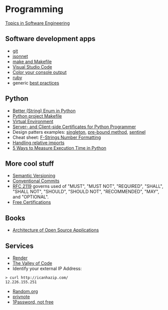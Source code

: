 # Programming

[Topics in Software Engineering](/software-engineering)

## Software development apps

* [git](/apps/git/)
* [jsonnet](jsonnet/)
* [make and Makefile](/apps/make/)
* [Visual Studio Code](/apps/vscode/)
* [Color your console output](python/color-console.html)
* [ruby](/apps/ruby.html)
* generic [best practices](best-practices.html)

## Python

* [Better (String) Enum in Python](python/python-string-enum.html)
* [Python project Makefile](/apps/make/python.mak)
* [Virtual Environment](python/pyenv-virtualenv.html)
* [Server- and Client-side Certificates for Python Programmer](python/https.html)
* Design patters examples: [singleton](python/global_logger.py),
[pre-bound method](python/prebound_method_pattern.py),
[sentinel](python/sentinel.py)
* Cheat sheet:
[F-Strings Number Formatting](https://cheatography.com/brianallan/cheat-sheets/python-f-strings-number-formatting/)
* [Handling relative imports](https://iq-inc.com/importerror-attempted-relative-import/)
* [5 Ways to Measure Execution Time in Python](https://superfastpython.com/benchmark-execution-time/)

## More cool stuff

* [Semantic Versioning](https://semver.org/)
* [Conventional Commits](/apps/git/conventional-commits.html)
* [RFC 2119](https://www.ietf.org/rfc/rfc2119.txt)
governs used of "MUST", "MUST NOT", "REQUIRED", "SHALL", "SHALL NOT", "SHOULD",
"SHOULD NOT", "RECOMMENDED", "MAY", and "OPTIONAL".
* [Free Certifications](https://github.com/cloudcommunity/Free-Certifications)

## Books

* [Architecture of Open Source Applications](https://aosabook.org/en/)

## Services

* [Render](https://dashboard.render.com/env-groups)
* [The Valley of Code](https://thevalleyofcode.com/)
* Identify your external IP Address:
```
> curl http://icanhazip.com/
12.226.155.251
```
* [Random.org](https://www.random.org/strings/?num=10&len=16&digits=on&upperalpha=on&loweralpha=on&unique=on&format=html&rnd=new)
* [privnote](https://privnote.com/#)
* [1Password, not free](https://1password.com/business-pricing)
